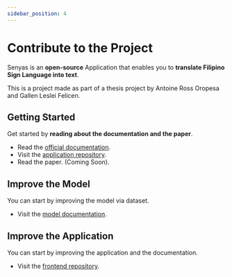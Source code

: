 ```yaml
---
sidebar_position: 4
---
```


# Contribute to the Project

Senyas is an **open-source** Application that enables you to **translate Filipino Sign Language into text**. 

This is a project made as part of a thesis project by Antoine Ross Oropesa and Gallen Leslei Felicen.

## Getting Started

Get started by **reading about the documentation and the paper**.

- Read the [official documentation](https://github.com/antoineross/Senyas-FSL-Translator).
- Visit the [application repository](https://github.com/antoineross/Senyas).
- Read the paper. (Coming Soon).

## Improve the Model

You can start by improving the model via dataset. 
- Visit the [model documentation](https://github.com/antoineross/Senyas-FSL-Translator).

## Improve the Application

You can start by improving the application and the documentation. 
- Visit the [frontend repository](https://github.com/antoineross/Senyas).
